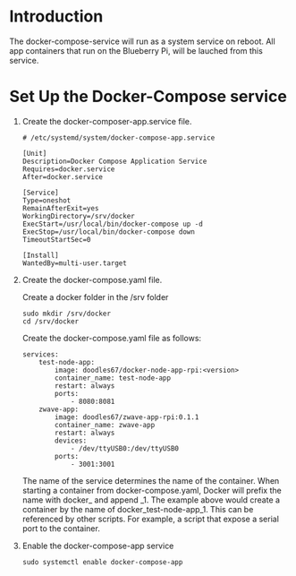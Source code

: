 # Introduction

The docker-compose-service will run as a system service on reboot. All app containers that run on the Blueberry Pi, will be lauched from this service.

# Set Up the Docker-Compose service

1. Create the docker-composer-app.service file.

    ```
    # /etc/systemd/system/docker-compose-app.service

    [Unit]
    Description=Docker Compose Application Service
    Requires=docker.service
    After=docker.service

    [Service]
    Type=oneshot
    RemainAfterExit=yes
    WorkingDirectory=/srv/docker
    ExecStart=/usr/local/bin/docker-compose up -d
    ExecStop=/usr/local/bin/docker-compose down
    TimeoutStartSec=0

    [Install]
    WantedBy=multi-user.target
    ```

2. Create the docker-compose.yaml file.

    Create a docker folder in the /srv folder

    ```
    sudo mkdir /srv/docker
    cd /srv/docker
    ```

    Create the docker-compose.yaml file as follows:

    ```
    services:
        test-node-app:
            image: doodles67/docker-node-app-rpi:<version>
            container_name: test-node-app
            restart: always
            ports:
                - 8080:8081
        zwave-app:
            image: doodles67/zwave-app-rpi:0.1.1
            container_name: zwave-app
            restart: always
            devices: 
                - /dev/ttyUSB0:/dev/ttyUSB0
            ports:
                - 3001:3001
    ```

    The name of the service determines the name of the container. When starting a container from docker-compose.yaml, Docker will prefix the name with docker_ and append _1. The example above would create a container by the name of docker_test-node-app_1. This can be referenced by other scripts. For example, a script that expose a serial port to the container.

3. Enable the docker-compose-app service

    ```
    sudo systemctl enable docker-compose-app
    ```